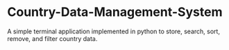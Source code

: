 # Country-Data-Management-System

A simple terminal application implemented in python to store, search, sort, remove, and filter country data.
